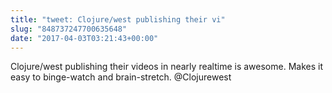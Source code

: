 ```yaml
---
title: "tweet: Clojure/west publishing their vi"
slug: "848737247700635648"
date: "2017-04-03T03:21:43+00:00"
---
```

Clojure/west publishing their videos in nearly realtime is awesome. Makes it easy to binge-watch and brain-stretch. @Clojurewest